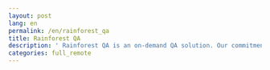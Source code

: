 ```yaml
---
layout: post
lang: en
permalink: /en/rainforest_qa
title: Rainforest QA
description: ' Rainforest QA is an on-demand QA solution. Our commitment to the distributed team model and to our company values has earned us multiple culture and workplace awards and helped us build a diverse team of individuals working toward the same goal: change the way QA is done. (Hiring now) '
categories: full_remote
---
```

